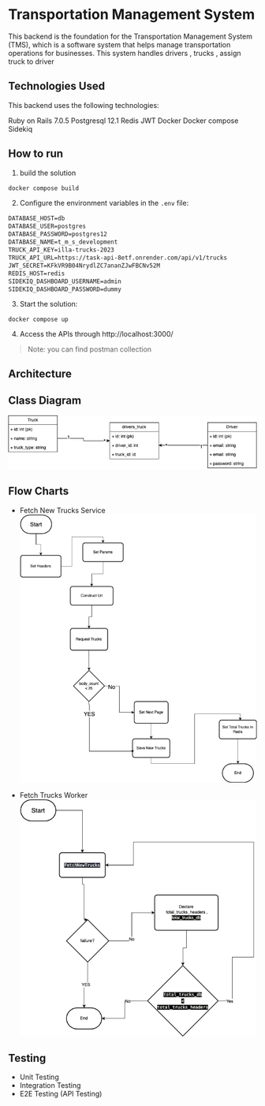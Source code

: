 # Transportation Management System #
This backend is the foundation for the Transportation Management System (TMS), which is a software system that helps manage transportation operations for businesses. This system handles drivers , trucks , assign truck to driver

## Technologies Used ##
This backend uses the following technologies:

Ruby on Rails 7.0.5
Postgresql 12.1
Redis
JWT 
Docker
Docker compose 
Sidekiq


## How to run ##
1. build the solution 
```
docker compose build
```
2. Configure the environment variables in the `.env` file:
```
DATABASE_HOST=db
DATABASE_USER=postgres
DATABASE_PASSWORD=postgres12
DATABASE_NAME=t_m_s_development
TRUCK_API_KEY=illa-trucks-2023
TRUCK_API_URL=https://task-api-8etf.onrender.com/api/v1/trucks
JWT_SECRET=KFkVR9B04NrydlZC7ananZJwFBCNv52M
REDIS_HOST=redis
SIDEKIQ_DASHBOARD_USERNAME=admin
SIDEKIQ_DASHBOARD_PASSWORD=dummy
```
3. Start the solution:
```
docker compose up
```
4. Access the APIs through http://localhost:3000/

> Note: you can find postman collection

## Architecture ##

## Class Diagram ##
![Alt text](diagrams/image.png)

## Flow Charts ##
- Fetch New Trucks Service
![Alt text](diagrams/fetch_new_trucks_diagram.png)


- Fetch Trucks Worker
![Alt text](diagrams/fetch_trucks_worker_diagram.png)

## Testing ##
- Unit Testing
- Integration Testing
- E2E Testing (API Testing)